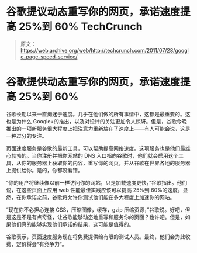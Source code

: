# 谷歌提议动态重写你的网页，承诺速度提高 25%到 60% TechCrunch

> 原文：<https://web.archive.org/web/http://techcrunch.com/2011/07/28/google-page-speed-service/>

# 谷歌提供动态重写你的网页，承诺速度提高 25%到 60%

谷歌长期以来一直痴迷于速度。几乎在他们做的所有事情中，这都是最重要的。这也是为什么 Google+的推出，以及对设计的关注更加令人惊讶。但是，谷歌今晚推出的一项新服务很大程度上把注意力重新放在了速度上——有人可能会说，这是一种过分的专注。

页面速度服务是谷歌的最新工具，可以帮助提高网络速度。这项服务也是他们最雄心勃勃的。当你注册并把你网站的 DNS 入口指向谷歌时，他们就会启用这个工具，从你的服务器上获取你的内容，重写你的网页，并从谷歌在世界各地的服务器上提供给你。是的，你都没看错。

“你的用户将继续像以前一样访问你的网站，只是加载速度更快，”谷歌指出。他们说，在这些页面上应用 web 性能最佳实践应该可以提高 25%到 60%的速度。显然，在你承诺之前，谷歌将允许你测试他们能在多大程度上加速你的网站。

“现在你不必担心连接 CSS，压缩图像，缓存，gzip 压缩资源，”谷歌说。好吧，但是这是不是有点奇怪，让谷歌能够动态地重写和服务你的页面？也许吧。但是，如果他们真的能够实现他们承诺的结果，这可能是值得的。

谷歌表示，页面速度服务现在将免费提供给有限的测试人员。最终，他们会为此收费，定价将会“有竞争力”。